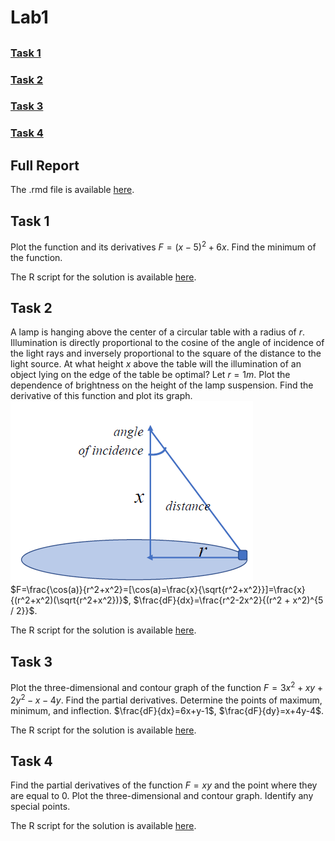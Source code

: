 # Lab1

##

### [Task 1](/Lab1/README.md#task-1)
### [Task 2](/Lab1/README.md#task-2)
### [Task 3](/Lab1/README.md#task-3)
### [Task 4](/Lab1/README.md#task-4)

##

## Full Report

The .rmd file is available [here](/Lab1/Lab1Task.Rmd).

## Task 1

Plot the function and its derivatives $F=(x-5)^2+6x$. Find the minimum of the function.

The R script for the solution is available [here](/Lab1/lab1_1.R).

## Task 2

A lamp is hanging above the center of a circular table with a radius of $r$. Illumination is directly proportional to the cosine of the angle of incidence of the light rays and inversely proportional to the square of the distance to the light source. At what height $x$ above the table will the illumination of an object lying on the edge of the table be optimal? Let $r=1 m$. Plot the dependence of brightness on the height of the lamp suspension. Find the derivative of this function and plot its graph. ![](Img1.png) $F=\frac{\cos(a)}{r^2+x^2}=[\cos(a)=\frac{x}{\sqrt{r^2+x^2}}]=\frac{x}{(r^2+x^2)(\sqrt{r^2+x^2})}$, $\frac{dF}{dx}=\frac{r^2-2x^2}{(r^2 + x^2)^{5 / 2}}$.

The R script for the solution is available [here](/Lab1/lab1_2.R).

## Task 3

Plot the three-dimensional and contour graph of the function $F=3x^2+xy+2y^2-x-4y$. Find the partial derivatives. Determine the points of maximum, minimum, and inflection. $\frac{dF}{dx}=6x+y-1$, $\frac{dF}{dy}=x+4y-4$.

The R script for the solution is available [here](/Lab1/lab1_3.R).

## Task 4

Find the partial derivatives of the function $F=xy$ and the point where they are equal to 0. Plot the three-dimensional and contour graph. Identify any special points.

The R script for the solution is available [here](/Lab1/lab1_4.R).